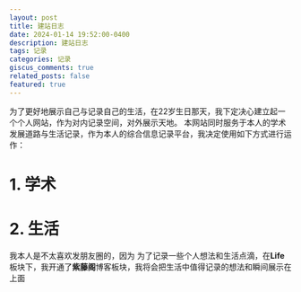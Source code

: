 ```yaml
---
layout: post
title: 建站日志
date: 2024-01-14 19:52:00-0400
description: 建站日志
tags: 记录
categories: 记录
giscus_comments: true
related_posts: false
featured: true
---
```


为了更好地展示自己与记录自己的生活，在22岁生日那天，我下定决心建立起一个个人网站，作为对内记录空间，对外展示天地。
本网站同时服务于本人的学术发展道路与生活记录，作为本人的综合信息记录平台，我决定使用如下方式进行运作：
# 1. 学术



# 2. 生活
我本人是不太喜欢发朋友圈的，因为
为了记录一些个人想法和生活点滴，在**Life**板块下，我开通了**紫藤阁**博客板块，我将会把生活中值得记录的想法和瞬间展示在上面